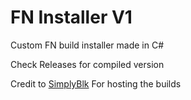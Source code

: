 # FN Installer V1


Custom FN build installer made in C#

Check Releases for compiled version

Credit to [SimplyBlk](https://github.com/simplyblk/Fortnitebuilds) For hosting the builds
